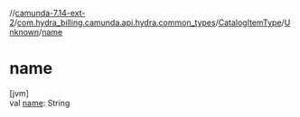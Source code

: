 //[camunda-7.14-ext-2](../../../../index.md)/[com.hydra_billing.camunda.api.hydra.common_types](../../index.md)/[CatalogItemType](../index.md)/[Unknown](index.md)/[name](name.md)

# name

[jvm]\
val [name](name.md): String
